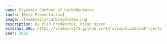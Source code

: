 ```yaml
---
name: Glycemic Content of Carbohydrates
tools: [Best Presentation]
image: /thumbnails/carbohydrates.png
description: By Vlad Prodanchuk, Kiran Nixon
external_URL: https://vladwork175.github.io/InfoVisualizationProject/
year: 2022
---
```

